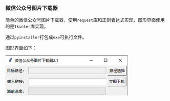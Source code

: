 ### 微信公众号图片下载器



简单的微信公众号图片下载器，使用`request`库和正则表达式实现，图形界面使用的是`Tkinter`库实现。

通过`pyinstaller`打包成`exe`可执行文件。

图形界面如下：

![](gui.jpg)

